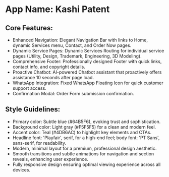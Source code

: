 # **App Name**: Kashi Patent

## Core Features:

- Enhanced Navigation: Elegant Navigation Bar with links to Home, dynamic Services menu, Contact, and Order Now pages.
- Dynamic Service Pages: Dynamic Services Routing for individual service pages (Utility, Design, Trademark, Engineering, 3D Modeling).
- Comprehensive Footer: Professionally designed Footer with quick links, contact info, and copyright details.
- Proactive Chatbot: AI-powered Chatbot assistant that proactively offers assistance 10 seconds after page load.
- WhatsApp Integration: Fixed WhatsApp Floating Icon for quick customer support access.
- Confirmation Modal: Order Form submission confirmation.

## Style Guidelines:

- Primary color: Subtle blue (#64B5F6), evoking trust and sophistication.
- Background color: Light gray (#F5F5F5) for a clean and modern feel.
- Accent color: Teal (#4DB6AC) to highlight key elements and CTAs.
- Headline font: 'Playfair', serif, for a high-end feel; body font: 'PT Sans', sans-serif, for readability.
- Modern, minimal layout for a premium, professional design aesthetic.
- Smooth transitions and subtle animations for navigation and section reveals, enhancing user experience.
- Fully responsive design ensuring optimal viewing experience across all devices.